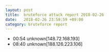 ```yaml
---
layout: post
title:  bruteforce attack report 2018-02-26
date:   2018-02-26 23:59:59 +09:00
category: bruteforce report
---
```


* 00:54 unknown[148.72.168.193]
* 08:40 unknown[188.126.223.106]

